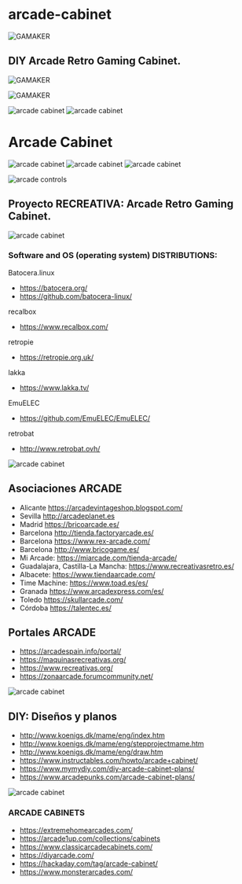 # arcade-cabinet
![GAMAKER](https://raw.githubusercontent.com/txuswashere/Gamaker/master/GAMAKER.png "GAMAKER")

## DIY Arcade Retro Gaming Cabinet.
![GAMAKER](https://raw.githubusercontent.com/txuswashere/arcade-cabinet/master/0%20DIY%20Arcade%20Cabinet.jpg "GAMAKER")

![GAMAKER](https://raw.githubusercontent.com/txuswashere/arcade-cabinet/master/0%20DIY%20ArcadeCabinet.jpg "GAMAKER")

![arcade cabinet](https://github.com/txuswashere/arcade-cabinet/blob/master/GAMAKER/gamaker%20DIY%20arcade%20bartop.jpg "GAMAKER DIY Arcade Cabinet")
![arcade cabinet](https://github.com/txuswashere/arcade-cabinet/blob/master/GAMAKER/gamaker%20DIY%20arcade.jpg "GAMAKER DIY Arcade Cabinet")


# Arcade Cabinet
![arcade cabinet](https://github.com/txuswashere/arcade-cabinet/blob/master/GAMAKER/GAMAKER%20arcade%20ep1.jpg "GAMAKER DIY Arcade Cabinet")
![arcade cabinet](https://github.com/txuswashere/arcade-cabinet/blob/master/GAMAKER/GAMAKER%20arcade%20ep2.jpg "GAMAKER DIY Arcade Cabinet")
![arcade cabinet](https://github.com/txuswashere/arcade-cabinet/blob/master/GAMAKER/GAMAKER%20arcade%20ep3.jpg "GAMAKER DIY Arcade Cabinet")

![arcade controls](https://github.com/txuswashere/arcade-cabinet/raw/master/00%20DIY%20Arcade%2020%20botones.png "arcade controls")

## Proyecto RECREATIVA: Arcade Retro Gaming Cabinet.
![arcade cabinet](https://raw.githubusercontent.com/txuswashere/arcade-cabinet/master/06%20arcade.jpg "arcade cabinet")


### Software and OS (operating system) DISTRIBUTIONS:

Batocera.linux
- https://batocera.org/
- https://github.com/batocera-linux/

recalbox
- https://www.recalbox.com/

retropie
- https://retropie.org.uk/

lakka
- https://www.lakka.tv/

EmuELEC
- https://github.com/EmuELEC/EmuELEC/

retrobat
- http://www.retrobat.ovh/


![arcade cabinet](https://raw.githubusercontent.com/txuswashere/arcade-cabinet/master/04%20arcade.jpg "arcade cabinet")

## Asociaciones ARCADE
- Alicante https://arcadevintageshop.blogspot.com/
- Sevilla http://arcadeplanet.es
- Madrid https://bricoarcade.es/
- Barcelona http://tienda.factoryarcade.es/
- Barcelona https://www.rex-arcade.com/
- Barcelona http://www.bricogame.es/
- Mi Arcade: https://miarcade.com/tienda-arcade/
- Guadalajara, Castilla-La Mancha: https://www.recreativasretro.es/
- Albacete: https://www.tiendaarcade.com/
- Time Machine: https://www.toad.es/es/
- Granada https://www.arcadexpress.com/es/
- Toledo https://skullarcade.com/
- Córdoba https://talentec.es/ 

## Portales ARCADE
- https://arcadespain.info/portal/
- https://maquinasrecreativas.org/
- https://www.recreativas.org/
- https://zonaarcade.forumcommunity.net/

![arcade cabinet](https://raw.githubusercontent.com/txuswashere/arcade-cabinet/master/05%20arcade.jpg "arcade cabinet")

## DIY: Diseños y planos
- http://www.koenigs.dk/mame/eng/index.htm
- http://www.koenigs.dk/mame/eng/stepprojectmame.htm
- http://www.koenigs.dk/mame/eng/draw.htm
- https://www.instructables.com/howto/arcade+cabinet/
- https://www.mymydiy.com/diy-arcade-cabinet-plans/
- https://www.arcadepunks.com/arcade-cabinet-plans/

![arcade cabinet](https://github.com/txuswashere/arcade-cabinet/raw/master/Ghouls%20N%20Ghosts%20vinilos%20arcade.jpg "arcade cabinet")

### ARCADE CABINETS
- https://extremehomearcades.com/
- https://arcade1up.com/collections/cabinets
- https://www.classicarcadecabinets.com/
- https://diyarcade.com/
- https://hackaday.com/tag/arcade-cabinet/
- https://www.monsterarcades.com/

